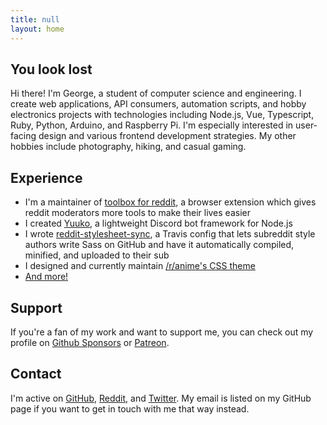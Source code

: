 ```yaml
---
title: null
layout: home
---
```


## You look lost

Hi there! I'm George, a student of computer science and engineering. I create web applications, API consumers, automation scripts, and hobby electronics projects with technologies including Node.js, Vue, Typescript, Ruby, Python, Arduino, and Raspberry Pi. I'm especially interested in user-facing design and various frontend development strategies. My other hobbies include photography, hiking, and casual gaming.

## Experience

- I'm a maintainer of [toolbox for reddit](https://github.com/toolbox-team), a browser extension which gives reddit moderators more tools to make their lives easier
- I created [Yuuko](/yuuko/), a lightweight Discord bot framework for Node.js
- I wrote [reddit-stylesheet-sync](https://github.com/Geo1088/reddit-stylesheet-sync), a Travis config that lets subreddit style authors write Sass on GitHub and have it automatically compiled, minified, and uploaded to their sub
- I designed and currently maintain [/r/anime's CSS theme](https://github.com/r-anime/stylesheet)
- [And more!](https://github.com/Geo1088?tab=repositories)

## Support

If you're a fan of my work and want to support me, you can check out my profile on [Github Sponsors](https://github.com/sponsors/Geo1088) or [Patreon](https://www.patreon.com/geo1088).

## Contact

I'm active on [GitHub](https://github.com/Geo1088), [Reddit](https://www.reddit.com/user/geo1088), and [Twitter](https://twitter.com/geo1088_). My email is listed on my GitHub page if you want to get in touch with me that way instead.
